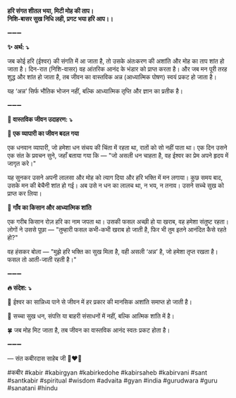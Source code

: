 **हरि संगत शीतल भया, मिटी मोह की ताप।**\
**निशि-बासर सुख निधि लही, प्रगट भया हरि आप।।**

➖➖➖

**✨ अर्थ: ⤵**

जब कोई हरि (ईश्वर) की संगति में आ जाता है, तो उसके अंतःकरण की अशांति और मोह का ताप शांत हो जाता है।
दिन-रात (निशि-वासर) वह आंतरिक आनंद के भंडार को प्राप्त करता है। और जब मन पूरी तरह शुद्ध और शांत हो जाता है, तब जीवन का वास्तविक अन्न (आध्यात्मिक पोषण) स्वयं प्रकट हो जाता है।

यह ‘अन्न’ सिर्फ भौतिक भोजन नहीं, बल्कि आध्यात्मिक तृप्ति और ज्ञान का प्रतीक है।

➖➖➖

**🌾 वास्तविक जीवन उदाहरण: ⤵**

**🔹 एक व्यापारी का जीवन बदल गया**

एक धनवान व्यापारी, जो हमेशा धन संचय की चिंता में रहता था, रातों को सो नहीं पाता था। एक दिन उसने एक संत के प्रवचन सुने, जहाँ बताया गया कि — "जो असली धन चाहता है, वह ईश्वर का प्रेम अपने हृदय में जागृत करे।"

यह सुनकर उसने अपनी लालसा और मोह को त्याग दिया और हरि भक्ति में मन लगाया। कुछ समय बाद, उसके मन की बेचैनी शांत हो गई। अब उसे न धन का लालच था, न भय, न तनाव। उसने सच्चे सुख को प्राप्त कर लिया।

**🔹 गाँव का किसान और आध्यात्मिक शांति**

एक गरीब किसान रोज़ हरि का नाम जपता था। उसकी फसल अच्छी हो या खराब, वह हमेशा संतुष्ट रहता। लोगों ने उससे पूछा — "तुम्हारी फसल कभी-कभी खराब हो जाती है, फिर भी तुम इतने आनंदित कैसे रहते हो?"

वह हंसकर बोला — "मुझे हरि भक्ति का सुख मिला है, वही असली ‘अन्न’ है, जो हमेशा तृप्त रखता है। फसल तो आती-जाती रहती है।"

➖➖➖

**🔥 संदेश: ⤵**

🌿 ईश्वर का सान्निध्य पाने से जीवन में हर प्रकार की मानसिक अशांति समाप्त हो जाती है।

💎 सच्चा सुख धन, संपत्ति या बाहरी संसाधनों में नहीं, बल्कि आत्मिक शांति में है।

🍀 जब मोह मिट जाता है, तब जीवन का वास्तविक आनंद स्वतः प्रकट होता है।

➖➖➖

— संत कबीरदास साहेब जी 🙏❤️💯

#कबीर #kabir #kabirgyan #kabirkedohe #kabirsaheb #kabirvani #sant #santkabir #spiritual #wisdom #advaita #gyan #india #gurudwara #guru #sanatani #hindu
